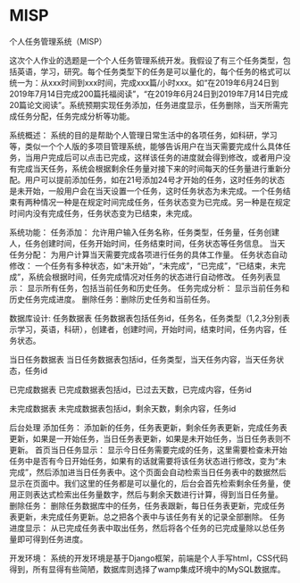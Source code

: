 # MISP
个人任务管理系统（MISP）

这次个人作业的选题是一个个人任务管理系统开发。我假设了有三个任务类型，包括英语，学习，研究。每个任务类型下的任务是可以量化的，每个任务的格式可以统一为：从xxx时间到xxx时间，完成xxx篇/小时xxx。如“在2019年6月24日到2019年7月14日完成200篇托福阅读”，“在2019年6月24日到2019年7月14日完成20篇论文阅读”。系统预期实现任务添加，任务进度显示，任务删除，当天所需完成任务分配，任务完成分析等功能。

系统概述：
系统的目的是帮助个人管理日常生活中的各项任务，如科研，学习等，类似一个个人版的多项目管理系统，能够告诉用户在当天需要完成什么具体任务，当用户完成后可以点击已完成，这样该任务的进度就会得到修改，或者用户没有完成当天任务，系统会根据剩余任务量对接下来的时间每天的任务量进行重新分配。用户可以提前添加任务，如在21号添加24号才开始的任务，这时任务的状态是未开始，一般用户会在当天设置一个任务，这时任务状态为未完成。一个任务结束有两种情况一种是在规定时间完成任务，任务状态变为已完成。另一种是在规定时间内没有完成任务，任务状态变为已结束，未完成。

系统功能：
任务添加：
允许用户输入任务名称，任务类型，任务量，任务创建人，任务创建时间，任务开始时间，任务结束时间，任务状态等任务信息。
当天任务分配：
为用户计算当天需要完成各项进行任务的具体工作量。
任务状态自动修改：
一个任务有多种状态，如“未开始”，“未完成”，“已完成”，“已结束，未完成”，系统会根据时间，任务完成情况对任务的状态进行自动修改。
任务列表显示：
显示所有任务，包括当前任务和历史任务。
任务完成分析：
显示当前任务和历史任务完成进度。
删除任务：删除历史任务和当前任务。

数据库设计:
任务数据表
任务数据表包括任务id，任务名，任务类型（1,2,3分别表示学习，英语，科研），创建者，创建时间，开始时间，结束时间，任务内容，任务状态。

当日任务数据表
当日任务数据表包括id，任务类型，当天任务内容，当天任务状态，任务id

已完成数据表
已完成数据表包括id，已过去天数，已完成内容，任务id

未完成数据表
未完成数据表包括id，剩余天数，剩余内容，任务id


后台处理
添加任务：
添加新的任务，任务表更新，剩余任务表更新，完成任务表更新，如果是一开始任务，当日任务表更新，如果是未开始任务，当日任务表则不更新。
首页当日任务显示：
显示今日任务需要完成的任务，这里需要检查未开始任务中是否有今日开始任务，如果有的话就需要将该任务状态进行修改，变为“未完成”，然后添加进当日任务表中。这个页面会自动检索当日任务表中的数据然后显示在页面中。我们这里的任务都是可以量化的，后台会首先检索剩余任务量，使用正则表达式检索出任务量数字，然后与剩余天数进行计算，得到当日任务量。
删除任务：
删除任务数据库中的任务，任务表跟新，每日任务表更新，完成任务表更新，未完成任务更新。总之把各个表中与该任务有关的记录全部删除。
任务进度显示：
从已完成任务表中取出任务，然后将各个任务的已完成量除以总任务量即可得到任务进度。


开发环境：
系统的开发环境是基于Django框架，前端是个人手写html，CSS代码得到，所有显得有些简陋，数据库则选择了wamp集成环境中的MySQL数据库。

